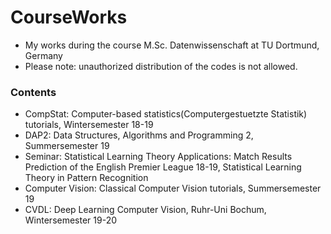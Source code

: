 # CourseWorks
* My works during the course M.Sc. Datenwissenschaft at TU Dortmund, Germany
* Please note: unauthorized distribution of the codes is not allowed.

### Contents
* CompStat: Computer-based statistics(Computergestuetzte Statistik) tutorials, Wintersemester 18-19
* DAP2: Data Structures, Algorithms and Programming 2, Summersemester 19
* Seminar: Statistical Learning Theory Applications: Match Results Prediction of the English Premier League 18-19, Statistical Learning Theory in Pattern Recognition
* Computer Vision: Classical Computer Vision tutorials, Summersemester 19
* CVDL: Deep Learning Computer Vision, Ruhr-Uni Bochum, Wintersemester 19-20
